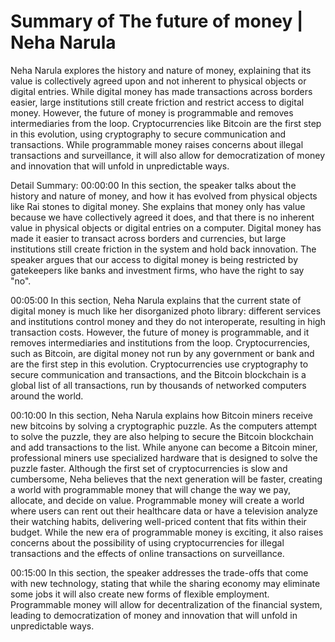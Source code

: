 # Summary of The future of money | Neha Narula

Neha Narula explores the history and nature of money, explaining that its value is collectively agreed upon and not inherent to physical objects or digital entries. While digital money has made transactions across borders easier, large institutions still create friction and restrict access to digital money. However, the future of money is programmable and removes intermediaries from the loop. Cryptocurrencies like Bitcoin are the first step in this evolution, using cryptography to secure communication and transactions. While programmable money raises concerns about illegal transactions and surveillance, it will also allow for democratization of money and innovation that will unfold in unpredictable ways.

Detail Summary: 
00:00:00
In this section, the speaker talks about the history and nature of money, and how it has evolved from physical objects like Rai stones to digital money. She explains that money only has value because we have collectively agreed it does, and that there is no inherent value in physical objects or digital entries on a computer. Digital money has made it easier to transact across borders and currencies, but large institutions still create friction in the system and hold back innovation. The speaker argues that our access to digital money is being restricted by gatekeepers like banks and investment firms, who have the right to say "no".

00:05:00
In this section, Neha Narula explains that the current state of digital money is much like her disorganized photo library: different services and institutions control money and they do not interoperate, resulting in high transaction costs. However, the future of money is programmable, and it removes intermediaries and institutions from the loop. Cryptocurrencies, such as Bitcoin, are digital money not run by any government or bank and are the first step in this evolution. Cryptocurrencies use cryptography to secure communication and transactions, and the Bitcoin blockchain is a global list of all transactions, run by thousands of networked computers around the world.

00:10:00
In this section, Neha Narula explains how Bitcoin miners receive new bitcoins by solving a cryptographic puzzle. As the computers attempt to solve the puzzle, they are also helping to secure the Bitcoin blockchain and add transactions to the list. While anyone can become a Bitcoin miner, professional miners use specialized hardware that is designed to solve the puzzle faster. Although the first set of cryptocurrencies is slow and cumbersome, Neha believes that the next generation will be faster, creating a world with programmable money that will change the way we pay, allocate, and decide on value. Programmable money will create a world where users can rent out their healthcare data or have a television analyze their watching habits, delivering well-priced content that fits within their budget. While the new era of programmable money is exciting, it also raises concerns about the possibility of using cryptocurrencies for illegal transactions and the effects of online transactions on surveillance.

00:15:00
In this section, the speaker addresses the trade-offs that come with new technology, stating that while the sharing economy may eliminate some jobs it will also create new forms of flexible employment. Programmable money will allow for decentralization of the financial system, leading to democratization of money and innovation that will unfold in unpredictable ways.

